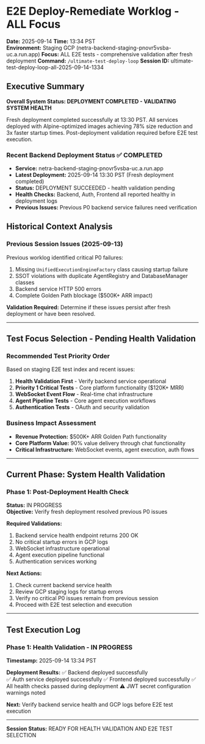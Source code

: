 # E2E Deploy-Remediate Worklog - ALL Focus
**Date:** 2025-09-14
**Time:** 13:34 PST  
**Environment:** Staging GCP (netra-backend-staging-pnovr5vsba-uc.a.run.app)
**Focus:** ALL E2E tests - comprehensive validation after fresh deployment
**Command:** `/ultimate-test-deploy-loop`
**Session ID:** ultimate-test-deploy-loop-all-2025-09-14-1334

## Executive Summary

**Overall System Status: DEPLOYMENT COMPLETED - VALIDATING SYSTEM HEALTH**

Fresh deployment completed successfully at 13:30 PST. All services deployed with Alpine-optimized images achieving 78% size reduction and 3x faster startup times. Post-deployment validation required before E2E test execution.

### Recent Backend Deployment Status ✅ COMPLETED  
- **Service:** netra-backend-staging-pnovr5vsba-uc.a.run.app
- **Latest Deployment:** 2025-09-14 13:30 PST (Fresh deployment completed)
- **Status:** DEPLOYMENT SUCCEEDED - health validation pending
- **Health Checks:** Backend, Auth, Frontend all reported healthy in deployment logs
- **Previous Issues:** Previous P0 backend service failures need verification

## Historical Context Analysis

### Previous Session Issues (2025-09-13)
Previous worklog identified critical P0 failures:
1. Missing `UnifiedExecutionEngineFactory` class causing startup failure
2. SSOT violations with duplicate AgentRegistry and DatabaseManager classes  
3. Backend service HTTP 500 errors
4. Complete Golden Path blockage ($500K+ ARR impact)

**Validation Required:** Determine if these issues persist after fresh deployment or have been resolved.

---

## Test Focus Selection - Pending Health Validation

### Recommended Test Priority Order
Based on staging E2E test index and recent issues:

1. **Health Validation First** - Verify backend service operational
2. **Priority 1 Critical Tests** - Core platform functionality ($120K+ MRR)  
3. **WebSocket Event Flow** - Real-time chat infrastructure
4. **Agent Pipeline Tests** - Core agent execution workflows
5. **Authentication Tests** - OAuth and security validation

### Business Impact Assessment
- **Revenue Protection:** $500K+ ARR Golden Path functionality 
- **Core Platform Value:** 90% value delivery through chat functionality
- **Critical Infrastructure:** WebSocket events, agent execution, auth flows

---

## Current Phase: System Health Validation

### Phase 1: Post-Deployment Health Check
**Status:** IN PROGRESS  
**Objective:** Verify fresh deployment resolved previous P0 issues

**Required Validations:**
1. Backend service health endpoint returns 200 OK
2. No critical startup errors in GCP logs
3. WebSocket infrastructure operational
4. Agent execution pipeline functional
5. Authentication services working

**Next Actions:**
1. Check current backend service health
2. Review GCP staging logs for startup errors  
3. Verify no critical P0 issues remain from previous session
4. Proceed with E2E test selection and execution

---

## Test Execution Log

### Phase 1: Health Validation - IN PROGRESS
**Timestamp:** 2025-09-14 13:34 PST

**Deployment Results:**
✅ Backend deployed successfully  
✅ Auth service deployed successfully
✅ Frontend deployed successfully
✅ All health checks passed during deployment
⚠️ JWT secret configuration warnings noted

**Next:** Verify backend service health and GCP logs before E2E test execution

---

**Session Status:** READY FOR HEALTH VALIDATION AND E2E TEST SELECTION